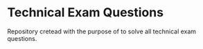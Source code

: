 # Technical Exam Questions

Repository cretead with the purpose of to solve all technical exam questions.
